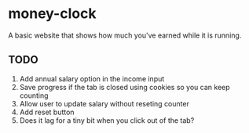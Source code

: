# money-clock
A basic website that shows how much you've earned while it is running.

## TODO
1) Add annual salary option in the income input
2) Save progress if the tab is closed using cookies so you can keep counting
3) Allow user to update salary without reseting counter
4) Add reset button
5) Does it lag for a tiny bit when you click out of the tab?